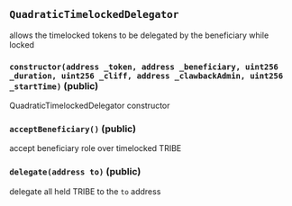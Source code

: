 ## `QuadraticTimelockedDelegator`

allows the timelocked tokens to be delegated by the beneficiary while locked




### `constructor(address _token, address _beneficiary, uint256 _duration, uint256 _cliff, address _clawbackAdmin, uint256 _startTime)` (public)

QuadraticTimelockedDelegator constructor




### `acceptBeneficiary()` (public)

accept beneficiary role over timelocked TRIBE



### `delegate(address to)` (public)

delegate all held TRIBE to the `to` address






